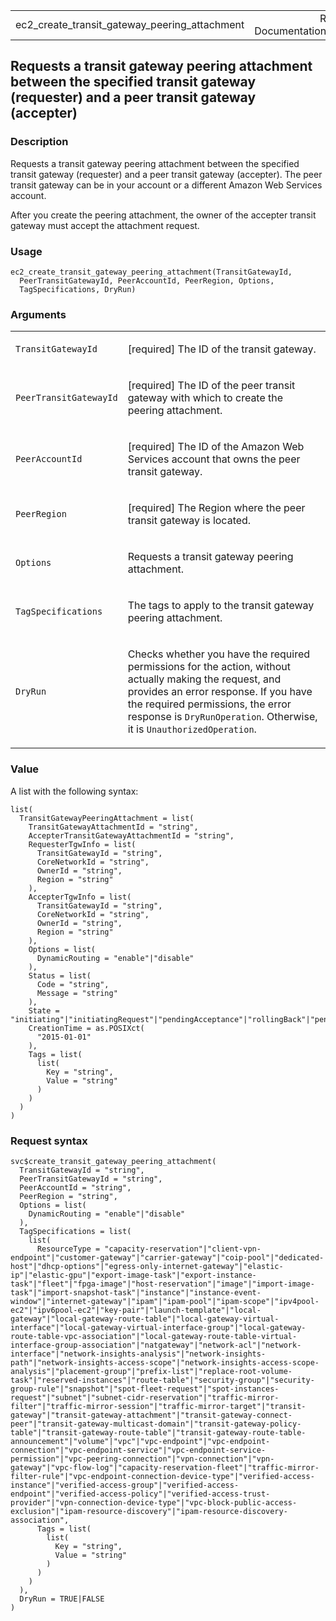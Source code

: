 <table style="width: 100%;">
<tbody>
<tr class="odd">
<td>ec2_create_transit_gateway_peering_attachment</td>
<td style="text-align: right;">R Documentation</td>
</tr>
</tbody>
</table>

## Requests a transit gateway peering attachment between the specified transit gateway (requester) and a peer transit gateway (accepter)

### Description

Requests a transit gateway peering attachment between the specified
transit gateway (requester) and a peer transit gateway (accepter). The
peer transit gateway can be in your account or a different Amazon Web
Services account.

After you create the peering attachment, the owner of the accepter
transit gateway must accept the attachment request.

### Usage

    ec2_create_transit_gateway_peering_attachment(TransitGatewayId,
      PeerTransitGatewayId, PeerAccountId, PeerRegion, Options,
      TagSpecifications, DryRun)

### Arguments

<table>
<colgroup>
<col style="width: 35%" />
<col style="width: 65%" />
</colgroup>
<tbody>
<tr class="odd">
<td><code
id="ec2_create_transit_gateway_peering_attachment_:_TransitGatewayId">TransitGatewayId</code></td>
<td><p>[required] The ID of the transit gateway.</p></td>
</tr>
<tr class="even">
<td><code
id="ec2_create_transit_gateway_peering_attachment_:_PeerTransitGatewayId">PeerTransitGatewayId</code></td>
<td><p>[required] The ID of the peer transit gateway with which to
create the peering attachment.</p></td>
</tr>
<tr class="odd">
<td><code
id="ec2_create_transit_gateway_peering_attachment_:_PeerAccountId">PeerAccountId</code></td>
<td><p>[required] The ID of the Amazon Web Services account that owns
the peer transit gateway.</p></td>
</tr>
<tr class="even">
<td><code
id="ec2_create_transit_gateway_peering_attachment_:_PeerRegion">PeerRegion</code></td>
<td><p>[required] The Region where the peer transit gateway is
located.</p></td>
</tr>
<tr class="odd">
<td><code
id="ec2_create_transit_gateway_peering_attachment_:_Options">Options</code></td>
<td><p>Requests a transit gateway peering attachment.</p></td>
</tr>
<tr class="even">
<td><code
id="ec2_create_transit_gateway_peering_attachment_:_TagSpecifications">TagSpecifications</code></td>
<td><p>The tags to apply to the transit gateway peering
attachment.</p></td>
</tr>
<tr class="odd">
<td><code
id="ec2_create_transit_gateway_peering_attachment_:_DryRun">DryRun</code></td>
<td><p>Checks whether you have the required permissions for the action,
without actually making the request, and provides an error response. If
you have the required permissions, the error response is
<code>DryRunOperation</code>. Otherwise, it is
<code>UnauthorizedOperation</code>.</p></td>
</tr>
</tbody>
</table>

### Value

A list with the following syntax:

    list(
      TransitGatewayPeeringAttachment = list(
        TransitGatewayAttachmentId = "string",
        AccepterTransitGatewayAttachmentId = "string",
        RequesterTgwInfo = list(
          TransitGatewayId = "string",
          CoreNetworkId = "string",
          OwnerId = "string",
          Region = "string"
        ),
        AccepterTgwInfo = list(
          TransitGatewayId = "string",
          CoreNetworkId = "string",
          OwnerId = "string",
          Region = "string"
        ),
        Options = list(
          DynamicRouting = "enable"|"disable"
        ),
        Status = list(
          Code = "string",
          Message = "string"
        ),
        State = "initiating"|"initiatingRequest"|"pendingAcceptance"|"rollingBack"|"pending"|"available"|"modifying"|"deleting"|"deleted"|"failed"|"rejected"|"rejecting"|"failing",
        CreationTime = as.POSIXct(
          "2015-01-01"
        ),
        Tags = list(
          list(
            Key = "string",
            Value = "string"
          )
        )
      )
    )

### Request syntax

    svc$create_transit_gateway_peering_attachment(
      TransitGatewayId = "string",
      PeerTransitGatewayId = "string",
      PeerAccountId = "string",
      PeerRegion = "string",
      Options = list(
        DynamicRouting = "enable"|"disable"
      ),
      TagSpecifications = list(
        list(
          ResourceType = "capacity-reservation"|"client-vpn-endpoint"|"customer-gateway"|"carrier-gateway"|"coip-pool"|"dedicated-host"|"dhcp-options"|"egress-only-internet-gateway"|"elastic-ip"|"elastic-gpu"|"export-image-task"|"export-instance-task"|"fleet"|"fpga-image"|"host-reservation"|"image"|"import-image-task"|"import-snapshot-task"|"instance"|"instance-event-window"|"internet-gateway"|"ipam"|"ipam-pool"|"ipam-scope"|"ipv4pool-ec2"|"ipv6pool-ec2"|"key-pair"|"launch-template"|"local-gateway"|"local-gateway-route-table"|"local-gateway-virtual-interface"|"local-gateway-virtual-interface-group"|"local-gateway-route-table-vpc-association"|"local-gateway-route-table-virtual-interface-group-association"|"natgateway"|"network-acl"|"network-interface"|"network-insights-analysis"|"network-insights-path"|"network-insights-access-scope"|"network-insights-access-scope-analysis"|"placement-group"|"prefix-list"|"replace-root-volume-task"|"reserved-instances"|"route-table"|"security-group"|"security-group-rule"|"snapshot"|"spot-fleet-request"|"spot-instances-request"|"subnet"|"subnet-cidr-reservation"|"traffic-mirror-filter"|"traffic-mirror-session"|"traffic-mirror-target"|"transit-gateway"|"transit-gateway-attachment"|"transit-gateway-connect-peer"|"transit-gateway-multicast-domain"|"transit-gateway-policy-table"|"transit-gateway-route-table"|"transit-gateway-route-table-announcement"|"volume"|"vpc"|"vpc-endpoint"|"vpc-endpoint-connection"|"vpc-endpoint-service"|"vpc-endpoint-service-permission"|"vpc-peering-connection"|"vpn-connection"|"vpn-gateway"|"vpc-flow-log"|"capacity-reservation-fleet"|"traffic-mirror-filter-rule"|"vpc-endpoint-connection-device-type"|"verified-access-instance"|"verified-access-group"|"verified-access-endpoint"|"verified-access-policy"|"verified-access-trust-provider"|"vpn-connection-device-type"|"vpc-block-public-access-exclusion"|"ipam-resource-discovery"|"ipam-resource-discovery-association",
          Tags = list(
            list(
              Key = "string",
              Value = "string"
            )
          )
        )
      ),
      DryRun = TRUE|FALSE
    )
